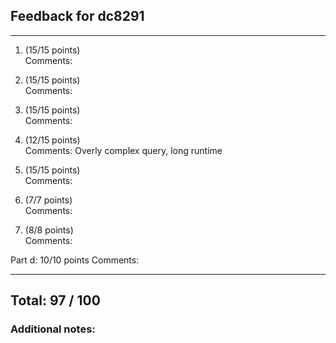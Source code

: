 ## Feedback for dc8291

---

1. (15/15 points)  
   Comments:   


2. (15/15 points)  
   Comments: 


3. (15/15 points)  
   Comments: 


4. (12/15 points)  
   Comments: Overly complex query, long runtime


5. (15/15 points)  
   Comments: 


6. (7/7 points)  
   Comments:   


7. (8/8 points)  
   Comments:   

Part d: 10/10 points
   Comments: 

---
## Total: 97 / 100

### Additional notes:  


